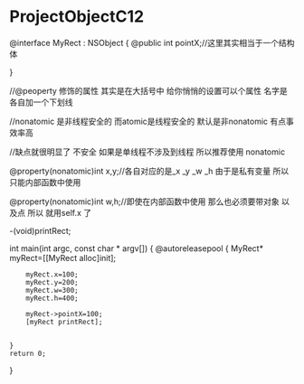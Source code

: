 # ProjectObjectC12

@interface MyRect : NSObject
{
    @public
    int pointX;//这里其实相当于一个结构体

}

//@peoperty 修饰的属性 其实是在大括号中 给你悄悄的设置可以个属性 名字是各自加一个下划线

//nonatomic 是非线程安全的 而atomic是线程安全的 默认是非nonatomic 有点事效率高

//缺点就很明显了 不安全 如果是单线程不涉及到线程  所以推荐使用 nonatomic

@property(nonatomic)int x,y;//各自对应的是_x _y _w  _h 由于是私有变量 所以只能内部函数中使用

@property(nonatomic)int w,h;//即使在内部函数中使用 那么也必须要带对象 以及点 所以 就用self.x 了

-(void)printRect;




int main(int argc, const char * argv[]) {
    @autoreleasepool {
        MyRect* myRect=[[MyRect alloc]init];
        
        myRect.x=100;
        myRect.y=200;
        myRect.w=300;
        myRect.h=400;
        
        myRect->pointX=100;
        [myRect printRect];
    
        
    }
    return 0;
}
